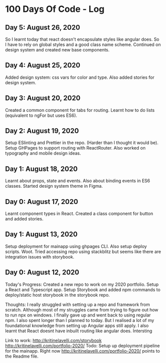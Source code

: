 # 100 Days Of Code - Log

## Day 5: August 26, 2020

So I learnt today that react doesn't encapsulate styles like angular does. So I have to rely on global styles and a good class name scheme. Continued on design system and created new base components.

## Day 4: August 25, 2020

Added design system: css vars for color and type. Also added stories for design system.

## Day 3: August 20, 2020

Created a common component for tabs for routing. Learnt how to do lists (equivalent to ngFor but uses ES6).

## Day 2: August 19, 2020

Setup ESlinting and Prettier in the repo. (Harder than I thought it would be). Setup GHPages to support routing with ReactRouter. Also worked on typography and mobile design ideas.

## Day 1: August 18, 2020

Learnt about props, state and events. Also about binding events in ES6 classes. Started design system theme in Figma.

## Day 0: August 17, 2020

Learnt component types in React. Created a class component for button and added stories.

## Day 1: August 13, 2020

Setup deployment for mainapp using ghpages CLI. Also setup deploy scripts. Woot. Tried accessing repo using stackblitz but seems like there are integration issues with storybook.

## Day 0: August 12, 2020

Today's Progress: Created a new repo to work on my 2020 portfolio. Setup a React and Typescript app. Setup Storybook and added npm commands to deploy/static host storybook in the storybook repo.

Thoughts: I really struggled with setting up a repo and framework from scratch. Although most of my struggles came from trying to figure out how to run npx on windows. I finally gave up and went back to using regular npm. I also spent longer than I planned to today. But I realised a lot of my foundational knowledge from setting up Angular apps still apply. I also learnt that React doesnt have inbuilt routing like angular does. Intersting

Link to work: http://kritinelavelli.com/storybook
http://kritinelavelli.com/portfolio-2020/
Todo: Setup up deployment pipeline for the mainapp. Right now http://kritinelavelli.com/portfolio-2020/ points to the Readme file.
